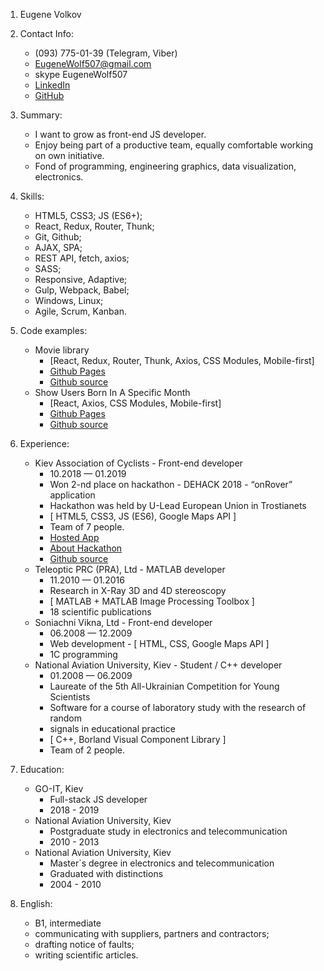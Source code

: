 1. Eugene Volkov

2. Contact Info: 
    * (093) 775-01-39 (Telegram, Viber)
    * EugeneWolf507@gmail.com
    * skype EugeneWolf507
    * [LinkedIn](http://linkedin.com/in/eugene-volkov)
    * [GitHub](http://github.com/eugenewolf507)

3. Summary:
    * I want to grow as front-end JS developer. 
    * Enjoy being part of a productive team, equally comfortable working on own initiative.
    * Fond of programming, engineering graphics, data visualization, electronics.

4. Skills: 
    * HTML5, CSS3; JS (ES6+); 
    * React, Redux, Router, Thunk; 
    * Git, Github; 
    * AJAX, SPA; 
    * REST API, fetch, axios; 
    * SASS; 
    * Responsive, Adaptive; 
    * Gulp, Webpack, Babel; 
    * Windows, Linux; 
    * Agile, Scrum, Kanban.

5. Code examples:
    * Movie library
        * [React, Redux, Router, Thunk, Axios, CSS Modules, Mobile-first]
        * [Github Pages](https://eugenewolf507.github.io/MovieApp/#/)
        * [Github source](https://github.com/eugenewolf507/MovieApp)
    * Show Users Born In A Specific Month
        * [React, Axios, CSS Modules, Mobile-first]
        * [Github Pages](https://eugenewolf507.github.io/showUsersBornInASpecificMonth/build/)
        * [Github source](https://github.com/eugenewolf507/showUsersBornInASpecificMonth)

6. Experience:
    * Kiev Association of Cyclists - Front-end developer
        * 10.2018 — 01.2019
        * Won 2-nd place on hackathon - DEHACK 2018 - “onRover” application
        * Hackathon was held by U-Lead European Union in Trostianets
        * [ HTML5, CSS3, JS (ES6), Google Maps API ]
        * Team of 7 people.
        * [Hosted App](http://maps.avk.org.ua/ )
        * [About Hackathon](http://dehack.tech/trostianets/)
        * [Github source](http://github.com/eugenewolf507/dehack2018tr)
    * Teleoptic PRC (PRA), Ltd - MATLAB developer
        * 11.2010 — 01.2016
        * Research in X-Ray 3D and 4D stereoscopy
        * [ MATLAB + MATLAB Image Processing Toolbox ]
        * 18 scientific publications
    * Soniachni Vikna, Ltd - Front-end developer
        * 06.2008 — 12.2009
        * Web development - [ HTML, CSS, Google Maps API ]
        * 1C programming
    * National Aviation University, Kiev - Student / C++ developer
        * 01.2008 — 06.2009
        * Laureate of the 5th All-Ukrainian Competition for Young Scientists
        * Software for a course of laboratory study with the research of random
        * signals in educational practice
        * [ C++, Borland Visual Component Library ]
        * Team of 2 people.

7. Education:
    * GO-IT, Kiev
        * Full-stack JS developer
        * 2018 - 2019
    * National Aviation University, Kiev
        * Postgraduate study in electronics and telecommunication
        * 2010 - 2013
    * National Aviation University, Kiev
        * Master`s degree in electronics and telecommunication
        * Graduated with distinctions
        * 2004 - 2010

8. English: 
    * B1, intermediate
    * communicating with suppliers, partners and contractors;
    * drafting notice of faults;
    * writing scientific articles.
